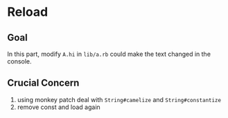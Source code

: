 # Reload
## Goal
In this part, modify `A.hi` in `lib/a.rb` could make the text changed in the console.

## Crucial Concern
1. using monkey patch deal with `String#camelize` and `String#constantize`
2. remove const and load again
